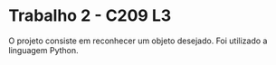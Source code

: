 # Trabalho 2 - C209 L3

O projeto consiste em reconhecer um objeto desejado.
Foi utilizado a linguagem Python.
